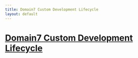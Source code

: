```yaml
---
title: Domain7 Custom Development Lifecycle
layout: default
---
```


<a href="lifecycle">Domain7 Custom Development Lifecycle</a>
====================================

